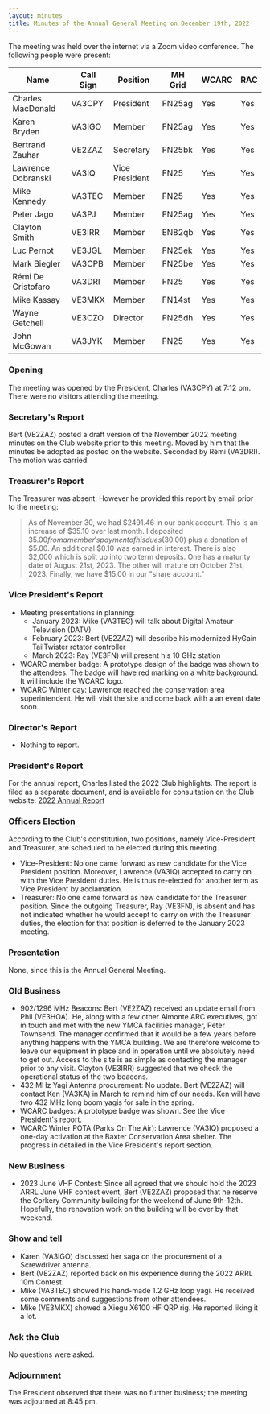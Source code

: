 ```yaml
---
layout: minutes
title: Minutes of the Annual General Meeting on December 19th, 2022
---
```

The meeting was held over the internet via a Zoom video conference.
The following people were present:

| Name                   | Call Sign  | Position         | MH Grid | WCARC | RAC |
|------------------------|------------|------------------|---------|-------|-----|
| Charles MacDonald      | VA3CPY     | President        | FN25ag  | Yes   | Yes |
| Karen Bryden           | VA3IGO     | Member           | FN25ag  | Yes   | Yes |
| Bertrand Zauhar        | VE2ZAZ     | Secretary        | FN25bk  | Yes   | Yes |
| Lawrence Dobranski     | VA3IQ      | Vice President   | FN25    | Yes   | Yes |
| Mike Kennedy           | VA3TEC     | Member           | FN25    | Yes   | Yes |
| Peter Jago             | VA3PJ      | Member           | FN25ag  | Yes   | Yes |
| Clayton Smith          | VE3IRR     | Member           | EN82qb  | Yes   | Yes |
| Luc Pernot             | VE3JGL     | Member           | FN25ek  | Yes   | Yes |
| Mark Biegler           | VA3CPB     | Member           | FN25be  | Yes   | Yes |
| Rémi De Cristofaro     | VA3DRI     | Member           | FN25    | Yes   | Yes |
| Mike Kassay            | VE3MKX     | Member           | FN14st  | Yes   | Yes |
| Wayne Getchell         | VE3CZO     | Director         | FN25dh  | Yes   | Yes |
| John McGowan           | VA3JYK     | Member           | FN25    | Yes   | Yes |

### Opening

The meeting was opened by the President, Charles (VA3CPY) at 7:12 pm.
There were no visitors attending the meeting.

### Secretary's Report

Bert (VE2ZAZ) posted a draft version of the November 2022 meeting minutes on the Club website prior to this meeting. Moved by him that the minutes be adopted as posted on the website. Seconded by Rémi (VA3DRI). The motion was carried.

### Treasurer's Report

The Treasurer was absent. However he provided this report by email prior to the meeting:

> As of November 30, we had $2491.46 in our bank account.  This is an increase of $35.10 over last month.  I deposited $35.00 from a member's payment of his dues ($30.00) plus a donation of $5.00. An additional $0.10 was earned in interest. There is also $2,000 which is split up into two term deposits. One has a maturity date of August 21st, 2023. The other will mature on October 21st, 2023. Finally, we have $15.00 in our "share account."

### Vice President's Report

- Meeting presentations in planning:
  - January 2023: Mike (VA3TEC) will talk about Digital Amateur Television (DATV)
  - February 2023: Bert (VE2ZAZ) will describe his modernized HyGain TailTwister rotator controller
  - March 2023: Ray (VE3FN) will present his 10 GHz station
- WCARC member badge: A prototype design of the badge was shown to the attendees. The badge will have red marking on a white background. It will include the WCARC logo.
- WCARC Winter day: Lawrence reached the conservation area superintendent. He will visit the site and come back with a an event date soon.

### Director's Report

- Nothing to report.

### President's Report

For the annual report, Charles listed the 2022 Club highlights. The report is filed as a separate document, and is available for consultation on the Club website: [2022 Annual Report](report2022.html)

### Officers Election

According to the Club's constitution, two positions, namely Vice-President and Treasurer, are scheduled to be elected during this meeting.

- Vice-President: No one came forward as new candidate for the Vice President position. Moreover, Lawrence (VA3IQ) accepted to carry on with the Vice President duties. He is thus re-elected for another term as Vice President by acclamation.
- Treasurer: No one came forward as new candidate for the Treasurer position. Since the outgoing Treasurer, Ray (VE3FN), is absent and has not indicated whether he would accept to carry on with the Treasurer duties, the election for that position is deferred to the January 2023 meeting.

### Presentation

None, since this is the Annual General Meeting.

### Old Business

- 902/1296 MHz Beacons: Bert (VE2ZAZ) received an update email from Phil (VE3HOA). He, along with a few other Almonte ARC executives, got in touch and met with the new YMCA facilities manager, Peter Townsend. The manager confirmed that it would be a few years before anything happens with the YMCA building. We are therefore welcome to leave our equipment in place and in operation until we absolutely need to get out. Access to the site is as simple as contacting the manager prior to any visit. Clayton (VE3IRR) suggested that we check the operational status of the two beacons.
- 432 MHz Yagi Antenna procurement: No update. Bert (VE2ZAZ) will contact Ken (VA3KA) in March to remind him of our needs. Ken will have two 432 MHz long boom yagis for sale in the spring.
- WCARC badges: A prototype badge was shown. See the Vice President's report.
- WCARC Winter POTA (Parks On The Air): Lawrence (VA3IQ) proposed a one-day activation at the Baxter Conservation Area shelter. The progress in detailed in the Vice President's report section.

### New Business

- 2023 June VHF Contest: Since all agreed that we should hold the 2023 ARRL June VHF contest event, Bert (VE2ZAZ) proposed that he reserve the Corkery Community building for the weekend of June 9th-12th. Hopefully, the renovation work on the building will be over by that weekend.

### Show and tell

- Karen (VA3IGO) discussed her saga on the procurement of a Screwdriver antenna.
- Bert (VE2ZAZ) reported back on his experience during the 2022 ARRL 10m Contest.
- Mike (VA3TEC) showed his hand-made 1.2 GHz loop yagi. He received some comments and suggestions from other attendees.
- Mike (VE3MKX) showed a Xiegu X6100 HF QRP rig. He reported liking it a lot.

### Ask the Club

No questions were asked.

### Adjournment

The President observed that there was no further business; the meeting was adjourned at 8:45 pm.
